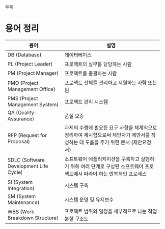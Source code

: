 <!--breadcrumb:부록--><span class="md-breadcrumb">부록</span>
# 용어 정리

| 용어 | 설명 |
|------|------|
| DB (Database) | 데이터베이스 |
| PL (Project Leader) | 프로젝트의 실무를 담당하는 사람 |
| PM (Project Manager) | 프로젝트를 총괄하는 사람 |
| PMO (Project Management Office) | 프로젝트 전체를 관리하고 지원하는 사람 또는 팀 |
| PMS (Project Management System) | 프로젝트 관리 시스템 |
| QA (Quality Assurance) | 품질 보증 |
| RFP (Request for Proposal) | 과제의 수행에 필요한 요구 사항을 체계적으로 정리하여 제시함으로써 제안자가 제안서를 작성하는 데 도움을 주기 위한 문서 (제안요청서) |
| SDLC (Software Development Life Cycle) | 소프트웨어 애플리케이션을 구축하고 실행하기 위해 여러 단계로 구성된 소프트웨어 프로젝트에서 따라야 하는 반복적인 프로세스 |
| SI (System Integration) | 시스템 구축 |
| SM (System Maintenance) | 시스템 운영 및 유지보수 |
| WBS (Work Breakdown Structure) | 프로젝트 범위와 일정을 세부적으로 나눈 작업 분할 구조도 |
